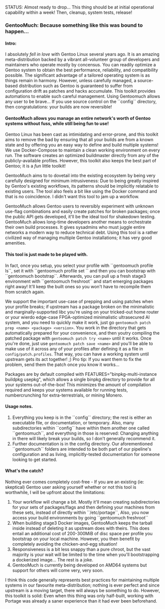 STATUS: Almost ready to drop... This thing should be at initial operational capability within a week! Then, cleanup, system tests, release!

<h3>GentooMuch: Because something like this was bound to happen...</h3>

<h4>Intro:</h4>
I absolutely <i>fell in love</i> with Gentoo Linux several years ago. It is an amazing meta-distribution backed by a vibrant all-volunteer group of developers and maintainers who operate mostly by concensus. You can readily optimize a Gentoo system to obtain the best performance, reliability, and compatibility possible. The significant advantage of a tailored operating system is as things remain in harmony. However, unless carefully managed, a source-based distribution such as Gentoo is guaranteed to suffer from configuration drift as patches and hacks accumulate. This toolkit provides automations to enable such careful management. Using Gentoomuch allows any user to be brave... If you use source control on the ``config`` directory, then congratulations: your builds are now reversible!

<h4>GentooMuch allows you manage an entire network's worth of Gentoo systems without fuss, while still being fun to use!</h4>
Gentoo Linux has been cast as intimidating and error-prone, and this toolkit aims to remove the bad by ensuring that all your builds are from a known state and by offering you an easy way to define and build multiple systems! We use Docker-Compose to maintain a clean working environment on every run. The software creates an optimized buildmaster directly from any of the publicly-available profiles. However, this toolkit also keeps the best part of Gentoo; it is a <i>fun</i> little toolkit!

GentooMuch aims to to dovetail into the existing ecosystem by being very carefully designed for minimum intrusiveness: Due to being greatly inspired by Gentoo's existing workflows, its patterns should be implicitly relatable to existing users. The tool also feels a bit like using the Docker command and that is no coincidence. I didn't want this tool to jam up a workflow.

GentooMuch allows Gentoo users to reversibly experiment with unknown use-flag combinations and easily create patches for broken packages; once the public API gets developed, it'll be the ideal tool for shakedown testing. GentooMuch allows long-time developers another means to orchestrate their own build processes.  It gives sysadmins who must juggle entire networks a modern way to reduce technical debt. Using this tool is a rather civilized way of managing multiple Gentoo installations; it has very good amenities.

<h4>This tool is just made to be played with.</h4>
In fact, once you setup, you select your profile with ``gentoomuch profile ls``, set it with ``gentoomuch profile set <name>`` and then you can bootstrap with ``gentoomuch bootstrap``. Afterwards, you can pull up a fresh stage3 environment with ``gentoomuch freshroot`` and start emerging packages right away! It'll keep the built ones so you won't have to recompile them from scratch again.

We support the important use-case of prepping and using patches when your profile breaks; if upstream has a package broken on the minimalistic and marginally-supported libc you're using on your tricked-out home router or your wierdo edge-case FPGA-optimized minimalistic ultrasecured AI system, and you need to quickly make it work, just go ``gentoomuch patch prep <name> <package> <version>``. You work in the directory that gets automatically prepared for your convenience, and then youtry compiling the patched package with ``gentoomuch patch try <name>`` until it works. Once you're done, just use ``gentoomuch patch save <name>`` and you'll be able to make use of it across any of your profiles after defining it as a file in ``config/patch.profiles``. That way, you can have a working system until upstream gets its act together! ;) Pro tip: If you want them to fix the problem, send them the patch once you know it works...

Packages are by default compiled with FEATURES="binpkg-multi-instance buildpkg usepkg", which allows a single binpkg directory to provide for all your systems out-of-the-box! This minimizes the amount of compilation required and keeps your systems available for running tests, numbercrunching for extra-terrestrials, or mining Monero.

<h4>Usage notes.</h4>
<ol>
<li>Everything you keep is in the ``config`` directory; the rest is either an executable file, or documentation, or temporary. Also, many subdirectories within ``config`` have within them another one called ``gentoomuch``, and everything in those is reserved: Changing anything in there will likely break your builds, so I don't generally recommend it.</li>
<li>Further documentation is in the config directory. Our aforementioned ``gentoomuch`` folders are intended to be both part of our pipeline's configuration and as living, implicitly-tested documentation for someone looking to get started.</li>
</ol>

<h4>What's the catch?</h4>
Nothing ever comes completely cost-free - If you are an existing (ie: skeptical) Gentoo user asking yourself whether or not this tool is worthwhile, I will be upfront about the limitations:
<ol>
<li>Your workflow will change a bit. Mostly it'll mean creating subdirectories for your sets of packages/flags and then defining your machines from these sets, instead of directly within ``/etc/portage``, Also, you now access your build environments by going ``gentoomuch freshroot``</li>
<li>When building stage3 Docker images, GentooMuch keeps the tarball inside instead of deleting it as upstream does with theirs. This does entail an additional cost of 200-300MiB of disc space per profile you bootstrap on your local machine. However, you then benefit by completely avoiding the chicken-and-egg situation!</li>
<li>Responsiveness is a bit less snappy than a pure chroot, but the vast majority is your wait will be limited to the time when you'll bootstrapping a dockerized image... The rest is a joke.</li>
<li>GentooMuch is currently being developed on AMD64 systems but support for others will come very, very soon.</li>
</ol>

I think this code generally represents best practices for maintaining multiple systems in our favourite meta-distribution; nothing is ever perfect and since upstream is a moving target, there will always be something to do. However, this toolkit is solid: Even when this thing was only half-built, working with Portage was already a saner experience than it had ever been beforehand.
